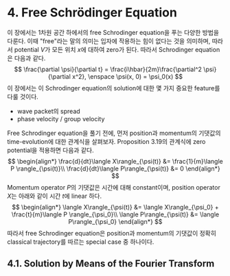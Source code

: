 # 4. Free Schrödinger Equation

이 장에서는 1차원 공간 하에서의 free Schrodinger equation을 푸는 다양한 방법을 다룬다. 이때 "free"라는 말의 의미는 입자에 작용하는 힘이 없다는 것을 의미하며, 따라서 potential $V$가 모든 위치 $x$에 대하여 zero가 된다. 따라서 Schrodinger equation은 다음과 같다.
$$
\frac{\partial \psi}{\partial t} = \frac{i\hbar}{2m}\frac{\partial^2 \psi}{\partial x^2}, \enspace \psi(x, 0) = \psi_0(x)
$$
이 장에서는 이 Schrodinger equation의 solution에 대한 몇 가지 중요한 feature를 다룰 것이다.

* wave packet의 spread
* phase velocity / group velocity

Free Schrodinger equation을 풀기 전에, 먼저 position과 momentum의 기댓값의 time-evolution에 대한 관계식을 살펴보자. Proposition 3.19의 관계식에 zero potential을 적용하면 다음과 같다.
$$
\begin{align*}
\frac{d}{dt}\langle X\rangle_{\psi(t)} &= \frac{1}{m}\langle P \rangle_{\psi(t)}\\
\frac{d}{dt}\langle P\rangle_{\psi(t)} &= 0
\end{align*}
$$
Momentum operator $P$의 기댓값은 시간에 대해 constant이며, position operator $X$는 아래와 같이 시간 $t$에 linear 하다.
$$
\begin{align*}
\langle X\rangle_{\psi(t)} &= \langle X\rangle_{\psi_0} + \frac{t}{m}\langle P \rangle_{\psi_0}\\
\langle P\rangle_{\psi(t)} &= \langle P\rangle_{\psi_0}
\end{align*}
$$
따라서 free Schrodinger equation은 position과 momentum의 기댓값이 정확히 classical trajectory를 따르는 special case 중 하나이다.

## 4.1. Solution by Means of the Fourier Transform



